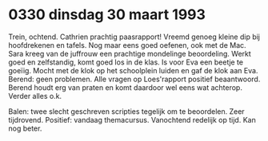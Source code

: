 # 0330 dinsdag 30 maart 1993
Trein, ochtend. Cathrien prachtig paasrapport! Vreemd genoeg kleine dip bij hoofdrekenen en tafels. Nog maar eens goed oefenen, ook met de Mac. Sara kreeg van de juffrouw een prachtige mondelinge beoordeling. Werkt goed en zelfstandig, komt goed los in de klas. Is voor Eva een beetje te goeïig. Mocht met de klok op het schoolplein luiden en gaf de klok aan Eva. Berend: geen problemen. Alle vragen op Loes'rapport positief beaantwoord. Berend houdt erg van praten en komt daardoor wel eens wat achterop. Verder alles o.k.

Balen: twee slecht geschreven scripties tegelijk om te beoordelen. Zeer tijdrovend. Positief: vandaag themacursus. Vanochtend redelijk op tijd. Kan nog beter.